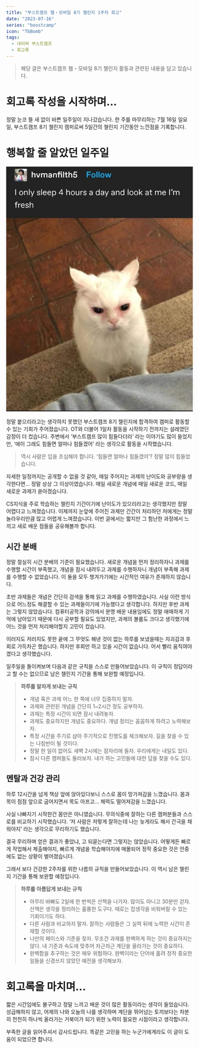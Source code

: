 ```yaml
---
title: "부스트캠프 웹・모바일 8기 챌린지 1주차 회고"
date: "2023-07-16"
series: "boostcamp"
icon: "TbBomb"
tags:
  - 네이버 부스트캠프
  - 회고록
---
```


> 해당 글은 부스트캠프 웹・모바일 8기 챌린지 활동과 관련된 내용을 담고 있습니다.

# 회고록 작성을 시작하며...

정말 눈코 뜰 새 없이 바쁜 일주일이 지나갔습니다. 한 주를 마무리하는 7월 16일 일요일, 부스트캠프 8기 챌린지 캠퍼로써 5일간의 챌린지 기간동안 느낀점을 기록합니다.

# 행복할 줄 알았던 일주일

![제 상태는 위와 크게 다르지 않습니다.](cat.png)

정말 붙으리라고는 생각하지 못했던 부스트캠프 8기 챌린지에 합격하여 캠퍼로 활동할 수 있는 기회가 주어졌습니다. OT와 더불어 1일차 활동을 시작하기 전까지는 설레였던 감정이 더 컸습니다. 주변에서 ‘부스트캠프 많이 힘들다더라’ 라는 이야기도 많이 들었지만, ‘에이 그래도 힘들면 얼마나 힘들겠어’ 라는 생각으로 활동을 시작했습니다.

> 역시 사람은 입을 조심해야 합니다. ‘힘들면 얼마나 힘들겠어’? 정말 많이 힘들었습니다.

자세한 일정까지는 공개할 수 없을 것 같아, 매일 주어지는 과제의 난이도와 공부량을 생각한다면… 정말 상상 그 이상이였습니다. 매일 새로운 개념에 매일 새로운 코드, 매일 새로운 과제가 쏟아졌습니다.

CS지식을 주로 학습하는 챌린지 기간이기에 난이도가 있으리라고는 생각했지만 정말 어렵다고 느껴졌습니다. 이제까지 눈앞에 주어진 과제만 간간이 처리하던 저에게는 정말 놀라우리만큼 많고 어렵게 느껴졌습니다. 이번 글에서는 짧지만 그 험난한 과정에서 느끼고 새로 배운 점들을 공유해볼까 합니다.

## 시간 분배

정말 절실히 시간 분배의 기준이 필요했습니다. 새로운 개념을 먼저 정리하자니 과제를 수행할 시간이 부족했고, 개념을 잠시 내려두고 과제를 수행하자니 개념이 부족해 과제를 수행할 수 없었습니다. 이 둘을 모두 챙겨가기에는 시간적인 여유가 존재하지 않습니다.

초반 과제들은 개념은 간단히 검색을 통해 읽고 과제를 수행하였습니다. 사실 이런 방식으로 어느정도 해결할 수 있는 과제들이기에 가능했다고 생각합니다. 하지만 후반 과제는 그렇지 않았습니다. 컴퓨터공학과 강의에서 분명 배운 내용임에도 정말 애매하게 기억에 남아있기 때문에 다시 공부할 필요도 있었지만, 과제의 볼륨도 크다고 생각했기에 어느 것을 먼저 처리해야할지 고민이 컸습니다.

이러지도 저러지도 못한 끝에 그 무엇도 해낸 것이 없는 하루를 보냈을때는 자괴감과 후회로 가득차곤 했습니다. 하지만 후회만 하고 있을 시간이 없습니다. 어서 빨리 움직여야겠다고 생각했습니다.

일주일을 돌이켜보며 다음과 같은 규칙을 스스로 만들어보았습니다. 이 규칙이 정답이라고 할 수는 없으므로 남은 챌린지 기간을 통해 보완할 예정입니다.

> **하루를 알차게 보내는 규칙**
>
> - 개념 혹은 과제 어느 한 쪽에 너무 집중하지 말자.
> - 과제와 관련된 개념을 간단히 1~2시간 정도 공부하자.
> - 과제는 특정 시간이 되면 잠시 내려놓자.
> - 과제도 중요하지만 개념도 중요하다. 개념 정리는 꼼꼼하게 하려고 노력해보자.
> - 특정 시간을 주기로 삼아 주기적으로 진행도를 체크해보자. 길을 찾을 수 있는 나침반이 될 것이다.
> - 정말 한 일이 없어도 새벽 2시에는 잠자리에 들자. 우리에게는 내일도 있다.
> - 잠시 다른 캠퍼들도 둘러보자. 내가 하는 고민들에 대한 답을 찾을 수도 있다.

## 멘탈과 건강 관리

하루 12시간을 넘게 책상 앞에 앉아있다보니 스스로 몸이 망가져감을 느꼈습니다. 몸과 목이 점점 앞으로 굽어지면서 목도 아프고… 체력도 떨어져감을 느꼈습니다.

사실 나빠지기 시작한건 몸만은 아니였습니다. 무의식중에 잘하는 다른 캠퍼분들과 스스로를 비교하기 시작했습니다. ‘저 사람은 저렇게 잘하는데 나는 늦게라도 해서 간극을 채워야지’ 라는 생각으로 무리하기도 했습니다.

결국 무리하며 얻은 결과가 좋았냐, 고 되묻는다면 그렇지는 않았습니다. 어떻게든 빠르게 작업해서 제출해야지, 빠르게 개념을 학습해야지에 매몰되어 정작 중요한 것은 안중에도 없는 상황이 벌어졌습니다.

그래서 보다 건강한 2주차를 위한 나름의 규칙을 만들어보았습니다. 이 역시 남은 챌린지 기간을 통해 보완할 예정입니다.

> **하루를 아름답게 보내는 규칙**
>
> - 아무리 바빠도 2일에 한 번씩은 산책을 나가자. 많이도 아니고 30분만 걷자. 산책은 생각을 정리하는 훌륭한 도구다. 때로는 잡생각을 비워버릴 수 있는 기회이기도 하다.
> - 다른 사람과 비교하지 말자. 잘하는 사람들은 그 실력 뒤에 노력한 시간이 존재할 것이다.
> - 나만의 페이스와 기준을 찾자. 무조건 과제를 완벽하게 하는 것이 중요하지는 않다. 내 기준과 속도에 맞추어 차근차근 계단을 올라가는 것이 중요하다.
> - 완벽함을 추구하는 것은 매우 위험하다. 완벽이라는 단어에 홀려 정작 중요한 일들을 신경쓰지 않았던 예전을 생각해보자.

# 회고록을 마치며...

짧은 시간임에도 불구하고 정말 느끼고 배운 것이 많은 활동이라는 생각이 들었습니다. 성급해하지 않고, 어제의 나와 오늘의 나를 생각하며 계단을 뛰어넘는 토끼보다는 차분히 천천히 하나씩 올라가는 거북이가 되기 위한 노력이 필요한 시점이라고 생각합니다.

부족한 글을 읽어주셔서 감사드립니다. 똑같은 고민을 하는 누군가에게라도 이 글이 도움이 되었으면 합니다.
